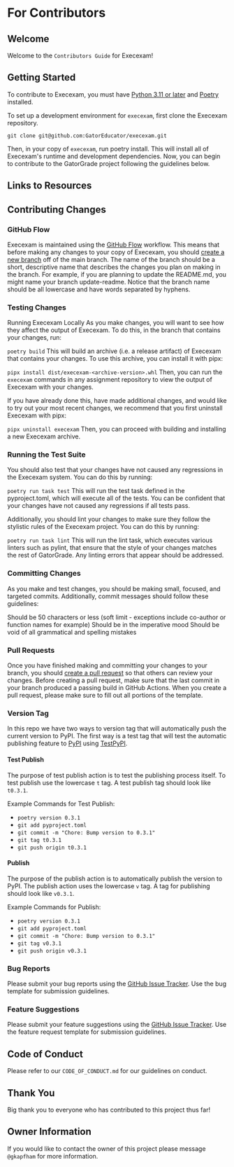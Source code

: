 # For Contributors

## Welcome

Welcome to the `Contributors Guide` for Execexam!

## Getting Started

To contribute to Execexam, you must have [Python 3.11 or later](https://www.python.org/downloads/) and [Poetry](https://python-poetry.org/) installed.

To set up a development environment for `execexam`, first clone the Execexam repository.

`git clone git@github.com:GatorEducator/execexam.git`

Then, in your copy of `execexam`, run poetry install. This will install all of Execexam's runtime and development dependencies. Now, you can begin to contribute to the GatorGrade project following the guidelines below.

## Links to Resources

## Contributing Changes

### GitHub Flow

Execexam is maintained using the [GitHub Flow](https://docs.github.com/en/get-started/quickstart/github-flow) workflow. This means that before making any changes to your copy of Execexam, you should [create a new branch](https://docs.github.com/en/get-started/quickstart/github-flow#create-a-branch) off of the main branch. The name of the branch should be a short, descriptive name that describes the changes you plan on making in the branch. For example, if you are planning to update the README.md, you might name your branch update-readme. Notice that the branch name should be all lowercase and have words separated by hyphens.

### Testing Changes

Running Execexam Locally
As you make changes, you will want to see how they affect the output of Execexam. To do this, in the branch that contains your changes, run:

`poetry build`
This will build an archive (i.e. a release artifact) of Execexam that contains your changes. To use this archive, you can install it with pipx:

`pipx install dist/execexam-<archive-version>.whl`
Then, you can run the `execexam` commands in any assignment repository to view the output of Execexam with your changes.

If you have already done this, have made additional changes, and would like to try out your most recent changes, we recommend that you first uninstall Execexam with pipx:

`pipx uninstall execexam`
Then, you can proceed with building and installing a new Execexam archive.

### Running the Test Suite

You should also test that your changes have not caused any regressions in the Execexam system. You can do this by running:

`poetry run task test`
This will run the test task defined in the pyproject.toml, which will execute all of the tests. You can be confident that your changes have not caused any regressions if all tests pass.

Additionally, you should lint your changes to make sure they follow the stylistic rules of the Execexam project. You can do this by running:

`poetry run task lint`
This will run the lint task, which executes various linters such as pylint, that ensure that the style of your changes matches the rest of GatorGrade. Any linting errors that appear should be addressed.

### Committing Changes

As you make and test changes, you should be making small, focused, and targeted commits. Additionally, commit messages should follow these guidelines:

Should be 50 characters or less (soft limit - exceptions include co-author or function names for example)
Should be in the imperative mood
Should be void of all grammatical and spelling mistakes

### Pull Requests

Once you have finished making and committing your changes to your branch, you should [create a pull request](https://docs.github.com/en/get-started/quickstart/github-flow#create-a-pull-request) so that others can review your changes. Before creating a pull request, make sure that the last commit in your branch produced a passing build in GitHub Actions. When you create a pull request, please make sure to fill out all portions of the template.

### Version Tag

In this repo we have two ways to version tag that will automatically push the current version to PyPI. The first way is a test tag that will test the automatic publishing feature to [PyPI](https://pypi.org/project/execexam/) using [TestPyPI](https://test.pypi.org/project/execexam/). 

#### Test Publish

The purpose of test publish action is to test the publishing process itself. To test publish use the lowercase `t` tag. A test publish tag should look like `t0.3.1`.

Example Commands for Test Publish:

- `poetry version 0.3.1`
- `git add pyproject.toml`
- `git commit -m "Chore: Bump version to 0.3.1"`
- `git tag t0.3.1`
- `git push origin t0.3.1`

#### Publish

The purpose of the publish action is to automatically publish the version to PyPI. The publish action uses the lowercase `v` tag. A tag for publishing should look like `v0.3.1`.

Example Commands for Publish:

- `poetry version 0.3.1`
- `git add pyproject.toml`
- `git commit -m "Chore: Bump version to 0.3.1"`
- `git tag v0.3.1`
- `git push origin v0.3.1`

### Bug Reports

Please submit your bug reports using the [GitHub Issue Tracker](https://github.com/GatorEducator/execexam/issues). Use the bug template for submission guidelines.

### Feature Suggestions

Please submit your feature suggestions using the [GitHub Issue Tracker](https://github.com/GatorEducator/execexam/issues). Use the feature request template for submission guidelines.

## Code of Conduct

Please refer to our `CODE_OF_CONDUCT.md` for our guidelines on conduct.

## Thank You

Big thank you to everyone who has contributed to this project thus far!

## Owner Information

If you would like to contact the owner of this project please message `@gkapfham` for more information.
